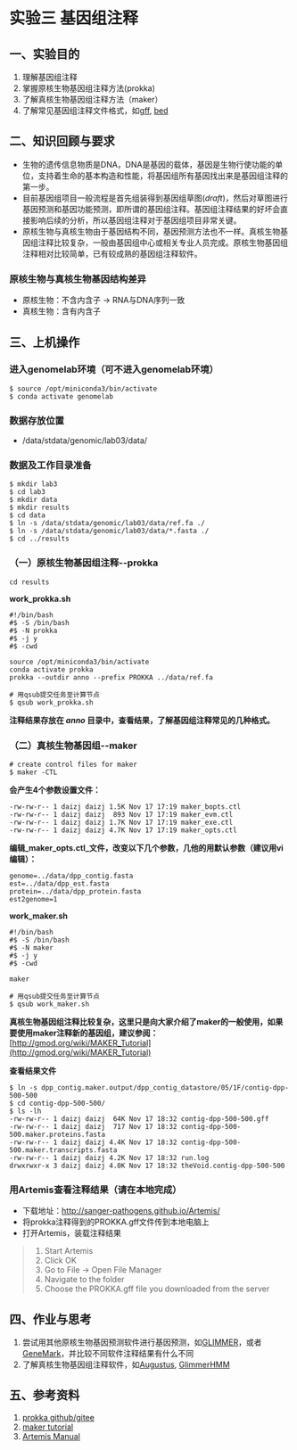 # 实验三 基因组注释  
## 一、实验目的  
1. 理解基因组注释
2. 掌握原核生物基因组注释方法(prokka)
3. 了解真核生物基因组注释方法（maker）
4. 了解常见基因组注释文件格式，如[gff](https://www.ensembl.org/info/website/upload/gff.html?redirect=no), [bed](https://grch37.ensembl.org/info/website/upload/bed.html)

## 二、知识回顾与要求  
- 生物的遗传信息物质是DNA，DNA是基因的载体，基因是生物行使功能的单位，支持着生命的基本构造和性能，将基因组所有基因找出来是基因组注释的第一步。
- 目前基因组项目一般流程是首先组装得到基因组草图(_draft_)，然后对草图进行基因预测和基因功能预测，即所谓的基因组注释。基因组注释结果的好坏会直接影响后续的分析，所以基因组注释对于基因组项目非常关键。
- 原核生物与真核生物由于基因结构不同，基因预测方法也不一样。真核生物基因组注释比较复杂，一般由基因组中心或相关专业人员完成。原核生物基因组注释相对比较简单，已有较成熟的基因组注释软件。

### 原核生物与真核生物基因结构差异
- 原核生物：不含内含子 -> RNA与DNA序列一致  
- 真核生物：含有内含子

## 三、上机操作
### 进入genomelab环境（可不进入genomelab环境）
```shell
$ source /opt/miniconda3/bin/activate
$ conda activate genomelab
```

### 数据存放位置  
- /data/stdata/genomic/lab03/data/  

### 数据及工作目录准备  
```shell
$ mkdir lab3
$ cd lab3
$ mkdir data
$ mkdir results
$ cd data
$ ln -s /data/stdata/genomic/lab03/data/ref.fa ./
$ ln -s /data/stdata/genomic/lab03/data/*.fasta ./
$ cd ../results
```

### （一）原核生物基因组注释--prokka    
```shell
cd results
```

 **work_prokka.sh** 
```shell
#!/bin/bash
#$ -S /bin/bash
#$ -N prokka
#$ -j y
#$ -cwd

source /opt/miniconda3/bin/activate
conda activate prokka
prokka --outdir anno --prefix PROKKA ../data/ref.fa
```

```shell
# 用qsub提交任务至计算节点
$ qsub work_prokka.sh
```
**注释结果存放在 _anno_ 目录中，查看结果，了解基因组注释常见的几种格式。**

### （二）真核生物基因组--maker  
```shell
# create control files for maker
$ maker -CTL
```

 **会产生4个参数设置文件：** 
```shell
-rw-rw-r-- 1 daizj daizj 1.5K Nov 17 17:19 maker_bopts.ctl
-rw-rw-r-- 1 daizj daizj  893 Nov 17 17:19 maker_evm.ctl
-rw-rw-r-- 1 daizj daizj 1.7K Nov 17 17:19 maker_exe.ctl
-rw-rw-r-- 1 daizj daizj 4.7K Nov 17 17:19 maker_opts.ctl
```

**编辑_maker_opts.ctl_文件，改变以下几个参数，几他的用默认参数（建议用vi编辑）：**  
```shell
genome=../data/dpp_contig.fasta  
est=../data/dpp_est.fasta  
protein=../data/dpp_protein.fasta  
est2genome=1  
```

 **work_maker.sh** 
```shell
#!/bin/bash
#$ -S /bin/bash
#$ -N maker
#$ -j y
#$ -cwd

maker
```

```shell
# 用qsub提交任务至计算节点
$ qsub work_maker.sh
```

 **真核生物基因组注释比较复杂，这里只是向大家介绍了maker的一般使用，如果要使用maker注释新的基因组，建议参阅：** 
[http://gmod.org/wiki/MAKER_Tutorial](http://gmod.org/wiki/MAKER_Tutorial)  

 **查看结果文件** 
```shell
$ ln -s dpp_contig.maker.output/dpp_contig_datastore/05/1F/contig-dpp-500-500
$ cd contig-dpp-500-500/
$ ls -lh
-rw-rw-r-- 1 daizj daizj  64K Nov 17 18:32 contig-dpp-500-500.gff
-rw-rw-r-- 1 daizj daizj  717 Nov 17 18:32 contig-dpp-500-500.maker.proteins.fasta
-rw-rw-r-- 1 daizj daizj 4.4K Nov 17 18:32 contig-dpp-500-500.maker.transcripts.fasta
-rw-rw-r-- 1 daizj daizj 4.2K Nov 17 18:32 run.log
drwxrwxr-x 3 daizj daizj 4.0K Nov 17 18:32 theVoid.contig-dpp-500-500
```

### 用Artemis查看注释结果（请在本地完成）  
- 下载地址：http://sanger-pathogens.github.io/Artemis/  
- 将prokka注释得到的PROKKA.gff文件传到本地电脑上  
- 打开Artemis，装载注释结果  
>    1. Start Artemis  
>    2. Click OK  
>    3. Go to File -> Open File Manager  
>    4. Navigate to the folder  
>    5. Choose the PROKKA.gff file you downloaded from the server

## 四、作业与思考  
1. 尝试用其他原核生物基因预测软件进行基因预测，如[GLIMMER](http://ccb.jhu.edu/software/glimmer/index.shtml)，或者[GeneMark](http://topaz.gatech.edu/GeneMark/)，并比较不同软件注释结果有什么不同
2. 了解真核生物基因组注释软件，如[Augustus](http://bioinf.uni-greifswald.de/augustus/), [GlimmerHMM](http://ccb.jhu.edu/software/glimmerhmm/)

## 五、参考资料  
1. [prokka github/gitee](https://gitee.com/ZhijunBioinf/genomicSoftware-prokka)
2. [maker tutorial](http://gmod.org/wiki/MAKER_Tutorial)
3. [Artemis Manual](https://sanger-pathogens.github.io/Artemis/Artemis/artemis-manual.html)
